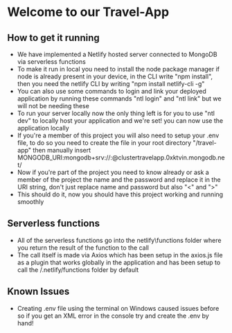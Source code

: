 # Welcome to our Travel-App

## How to get it running

- We have implemented a Netlify hosted server connected to MongoDB via serverless functions
- To make it run in local you need to install the node package manager if node is already present in your device, in the CLI write "npm install", then you need the netlify CLI by writing "npm install netlify-cli -g"
- You can also use some commands to login and link your deployed application by running these commands "ntl login" and "ntl link" but we will not be needing these
- To run your server locally now the only thing left is for you to use "ntl dev" to locally host your application and we're set! you can now use the application locally
- If you're a member of this project you will also need to setup your .env file, to do so you need to create the file in your root directory "/travel-app" then manually insert MONGODB_URI:mongodb+srv://<name>:<password>@clustertravelapp.0xktvin.mongodb.net/
- Now if you're part of the project you need to know already or ask a member of the project the name and the password and replace it in the URI string,
  don't just replace name and password but also "<" and ">"
- This should do it, now you should have this project working and running smoothly

## Serverless functions

- All of the serverless functions go into the netlify\functions folder where you return the result of the function to the call
- The call itself is made via Axios which has been setup in the axios.js file as a plugin that works globally in the application and
  has been setup to call the /.netlify/functions folder by default

## Known Issues

- Creating .env file using the terminal on Windows caused issues before so if you get an XML error in the console try and create the .env by hand!

